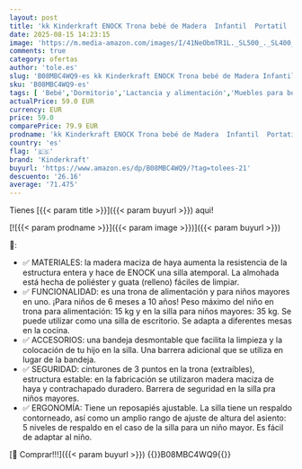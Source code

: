 ```yaml
---
layout: post
title: 'kk Kinderkraft ENOCK Trona bebé de Madera  Infantil  Portatil  para niños  Evolutiva silla alta  Ergonómica  Con accesorios  Barrera y Bandeja  Madera natural'
date: 2025-08-15 14:23:15
image: 'https://m.media-amazon.com/images/I/41NeObmTR1L._SL500_._SL400_.jpg'
comments: true
category: ofertas
author: 'tole.es'
slug: 'B08MBC4WQ9-es kk Kinderkraft ENOCK Trona bebé de Madera Infantil...'
sku: 'B08MBC4WQ9-es'
tags: [ 'Bebé','Dormitorio','Lactancia y alimentación','Muebles para bebé','Taburetes para bebé','Tronas para bebé','Tronas y asientos','bebé','kinderkraft','trona','🇪🇸', ]
actualPrice: 59.0 EUR
currency: EUR
price: 59.0
comparePrice: 79.9 EUR
prodname: 'kk Kinderkraft ENOCK Trona bebé de Madera  Infantil  Portatil  para niños  Evolutiva silla alta  Ergonómica  Con accesorios  Barrera y Bandeja  Madera natural'
country: 'es'
flag: '🇪🇸'
brand: 'Kinderkraft'
buyurl: 'https://www.amazon.es/dp/B08MBC4WQ9/?tag=tolees-21'
descuento: '26.16'
average: '71.475'
---
```


Tienes [{{< param title >}}]({{< param buyurl >}}) aqui!

[![{{< param prodname >}}]({{< param image >}})]({{< param buyurl >}})

🔎:

- ✅ MATERIALES: la madera maciza de haya aumenta la resistencia de la estructura entera y hace de ENOCK una silla atemporal. La almohada está hecha de poliéster y guata (relleno) fáciles de limpiar.
- ✅ FUNCIONALIDAD: es una trona de alimentación y para niños mayores en uno. ¡Para niños de 6 meses a 10 años! Peso máximo del niño en trona para alimentación: 15 kg y en la silla para niños mayores: 35 kg. Se puede utilizar como una silla de escritorio. Se adapta a diferentes mesas en la cocina.
- ✅ ACCESORIOS: una bandeja desmontable que facilita la limpieza y la colocación de tu hijo en la silla. Una barrera adicional que se utiliza en lugar de la bandeja.
- ✅ SEGURIDAD: cinturones de 3 puntos en la trona (extraíbles), estructura estable: en la fabricación se utilizaron madera maciza de haya y contrachapado duradero. Barrera de seguridad en la silla pra niños mayores.
- ✅ ERGONOMÍA: Tiene un reposapiés ajustable. La silla tiene un respaldo contorneado, así como un amplio rango de ajuste de altura del asiento: 5 niveles de respaldo en el caso de la silla para un niño mayor. Es fácil de adaptar al niño.

[🛒 Comprar!!!]({{< param buyurl >}})
{{<world>}}B08MBC4WQ9{{</world>}}
